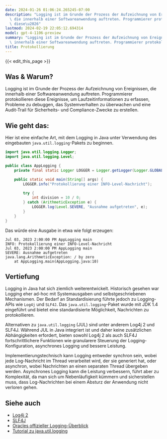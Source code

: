 ```yaml
---
date: 2024-01-26 01:06:24.265245-07:00
description: "Logging ist im Grunde der Prozess der Aufzeichnung von Ereignissen,\
  \ die innerhalb einer Softwareanwendung auftreten. Programmierer protokollieren\
  \ diese\u2026"
lastmod: 2024-02-19 22:05:12.694314
model: gpt-4-1106-preview
summary: "Logging ist im Grunde der Prozess der Aufzeichnung von Ereignissen, die\
  \ innerhalb einer Softwareanwendung auftreten. Programmierer protokollieren diese\u2026"
title: Protokollierung
---
```


{{< edit_this_page >}}

## Was & Warum?
Logging ist im Grunde der Prozess der Aufzeichnung von Ereignissen, die innerhalb einer Softwareanwendung auftreten. Programmierer protokollieren diese Ereignisse, um Laufzeitinformationen zu erfassen, Probleme zu debuggen, das Systemverhalten zu überwachen und eine Audit-Trail für Sicherheits- und Compliance-Zwecke zu erstellen.

## Wie geht das:
Hier ist eine einfache Art, mit dem Logging in Java unter Verwendung des eingebauten `java.util.logging`-Pakets zu beginnen.

```java
import java.util.logging.Logger;
import java.util.logging.Level;

public class AppLogging {
    private final static Logger LOGGER = Logger.getLogger(Logger.GLOBAL_LOGGER_NAME);

    public static void main(String[] args) {
        LOGGER.info("Protokollierung einer INFO-Level-Nachricht");

        try {
            int division = 10 / 0;
        } catch (ArithmeticException e) {
            LOGGER.log(Level.SEVERE, "Ausnahme aufgetreten", e);
        }
    }
}
```

Das würde eine Ausgabe in etwa wie folgt erzeugen:

```
Jul 03, 2023 2:00:00 PM AppLogging main
INFO: Protokollierung einer INFO-Level-Nachricht
Jul 03, 2023 2:00:00 PM AppLogging main
SEVERE: Ausnahme aufgetreten
java.lang.ArithmeticException: / by zero
    at AppLogging.main(AppLogging.java:10)
```

## Vertiefung
Logging in Java hat sich ziemlich weiterentwickelt. Historisch gesehen war Logging eher ad-hoc mit Systemausgaben und selbstgeschriebenen Mechanismen. Der Bedarf an Standardisierung führte jedoch zu Logging-APIs wie `Log4j` und `SLF4J`. Das `java.util.logging`-Paket wurde mit JDK 1.4 eingeführt und bietet eine standardisierte Möglichkeit, Nachrichten zu protokollieren.

Alternativen zu `java.util.logging` (JUL) sind unter anderem Log4j 2 und SLF4J. Während JUL in Java integriert ist und daher keine zusätzlichen Abhängigkeiten erfordert, bieten sowohl Log4j 2 als auch SLF4J fortschrittlichere Funktionen wie granularere Steuerung der Logging-Konfiguration, asynchrones Logging und bessere Leistung.

Implementierungstechnisch kann Logging entweder synchron sein, wobei jede Log-Nachricht im Thread verarbeitet wird, der sie generiert hat, oder asynchron, wobei Nachrichten an einen separaten Thread übergeben werden. Asynchrones Logging kann die Leistung verbessern, führt aber zu Komplexität, da man sich um Nebenläufigkeit kümmern und sicherstellen muss, dass Log-Nachrichten bei einem Absturz der Anwendung nicht verloren gehen.

## Siehe auch
- [Log4j 2](https://logging.apache.org/log4j/2.x/)
- [SLF4J](http://www.slf4j.org/)
- [Oracles offizieller Logging-Überblick](https://docs.oracle.com/javase/8/docs/technotes/guides/logging/overview.html)
- [Tutorial zu java.util.logging](https://www.vogella.com/tutorials/Logging/article.html)
